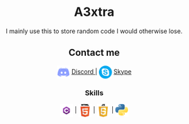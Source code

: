 <h1 align="center"> A3xtra </h1>
<p align="center">
  I mainly use this to store random code I would otherwise lose.
</p>

<h2 align="center"> Contact me </h3>
<p align="center">
  <img align="center" src="https://github.com/A3xtra/A3xtra/blob/main/Discordlogo.png?raw=true" height="30px" width="30px"/>
  <a align="center" href="https://discord.com/users/313314864481173507"> Discord </a> |
  <img align="center" src="https://github.com/A3xtra/A3xtra/blob/main/Skypelogo.png?raw=true" height="30px" width="30px"/>
  <a align="center" href="https://join.skype.com/invite/DZUp7iIlW9YI"> Skype </a>
</p>

<h3 align="center"> Skills </h3>
<p align="center">
  <img align="center" src="https://github.com/A3xtra/A3xtra/blob/main/C%23logo.png?raw=true" height="30px" width="30px"/> |
  <img align="center" src="https://github.com/A3xtra/A3xtra/blob/main/HTMLlogo.png?raw=true" height="30px" width="30px"/> |
  <img align="center" src="https://github.com/A3xtra/A3xtra/blob/main/JSlogo.png?raw=true" height="30px" width="30px"/> |
  <img align="center" src="https://github.com/A3xtra/A3xtra/blob/main/Pythonlogo.png?raw=true" height="30px" width="30px"/>
</p>
